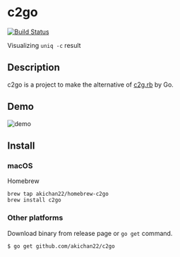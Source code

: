 # c2go

[![Build Status](https://travis-ci.org/akichan22/c2go.svg?branch=master)](https://travis-ci.org/akichan22/c2go)

Visualizing `uniq -c` result

## Description

c2go is a project to make the alternative of [c2g.rb](https://gist.github.com/eidantoei/999146) by Go.

## Demo

![demo](https://media.giphy.com/media/2im82t1DGomcJJ1sOx/giphy.gif)

## Install

### macOS

Homebrew

```
brew tap akichan22/homebrew-c2go
brew install c2go
```

### Other platforms

Download binary from release page or `go get` command.

```bash
$ go get github.com/akichan22/c2go
```

